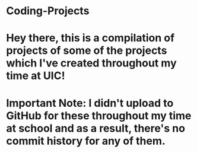 # Coding-Projects
# Hey there, this is a compilation of projects of some of the projects which I've created throughout my time at UIC!
# Important Note: I didn't upload to GitHub for these throughout my time at school and as a result, there's no commit history for any of them.
